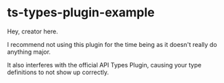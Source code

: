 # ts-types-plugin-example

Hey, creator here.

I recommend not using this plugin for the time being as it doesn't really do anything major. 

It also interferes with the official API Types Plugin, causing your type definitions to not show up correctly.
